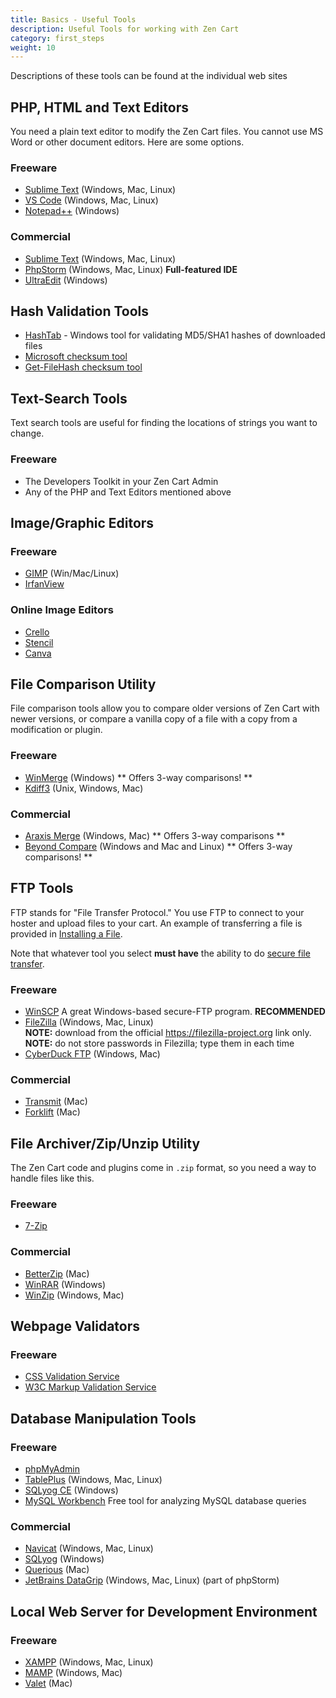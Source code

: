 ```yaml
---
title: Basics - Useful Tools 
description: Useful Tools for working with Zen Cart 
category: first_steps
weight: 10
---
```

Descriptions of these tools can be found at the individual web sites

## PHP, HTML and Text Editors

You need a plain text editor to modify the Zen Cart files.  You cannot use MS Word or other document editors. 
Here are some options. 

### Freeware

*   [Sublime Text](https://www.sublimetext.com) (Windows, Mac, Linux)
*   [VS Code](https://code.visualstudio.com) (Windows, Mac, Linux)
*   [Notepad++](https://notepad-plus-plus.org) (Windows)

### Commercial

*   [Sublime Text](https://www.sublimetext.com) (Windows, Mac, Linux) 
*   [PhpStorm](https://www.jetbrains.com/phpstorm/) (Windows, Mac, Linux) **Full-featured IDE**
*   [UltraEdit](https://www.ultraedit.com/) (Windows)

## Hash Validation Tools

*   [HashTab](http://implbits.com/products/hashtab/) - Windows tool for validating MD5/SHA1 hashes of downloaded files
*   [Microsoft checksum tool](https://support.microsoft.com/kb/889768)
*   [Get-FileHash checksum tool](https://docs.microsoft.com/en-ca/powershell/module/microsoft.powershell.utility/get-filehash?view=powershell-7.1)

## Text-Search Tools

Text search tools are useful for finding the locations of strings you want to change.

### Freeware

*   The Developers Toolkit in your Zen Cart Admin
*   Any of the PHP and Text Editors mentioned above

## Image/Graphic Editors 

### Freeware

*   [GIMP](https://www.gimp.org/) (Win/Mac/Linux)
*   [IrfanView](https://www.irfanview.com/)

### Online Image Editors

*   [Crello](https://crello.com/)
*   [Stencil](https://getstencil.com/)
*   [Canva](https://canva.com)

## File Comparison Utility

File comparison tools allow you to compare older versions of Zen Cart with newer versions, 
or compare a vanilla copy of a file with a copy from a modification or plugin. 

### Freeware

*   [WinMerge](https://winmerge.org/) (Windows) ** Offers 3-way comparisons! **
*   [Kdiff3](http://kdiff3.sourceforge.net/) (Unix, Windows, Mac)

### Commercial

*   [Araxis Merge](http://www.araxis.com/merge-overview.html) (Windows, Mac) ** Offers 3-way comparisons **
*   [Beyond Compare](http://www.scootersoftware.com/features.php) (Windows and Mac and Linux) ** Offers 3-way comparisons! **

## FTP Tools

FTP stands for "File Transfer Protocol."  You use FTP to connect to your hoster and upload files to your cart. 
An example of transferring a file is provided in [Installing a File](/user/new_user_topics/no_such_file/#installing-a-file). 

Note that whatever tool you select **must have** the ability to do [secure file transfer](/user/first_steps/security/#secure-file-transfer). 

### Freeware

*   [WinSCP](https://winscp.net/) A great Windows-based secure-FTP program. **RECOMMENDED**
*   [FileZilla](https://filezilla-project.org/) (Windows, Mac, Linux) <br>
    **NOTE:** download from the official https://filezilla-project.org link only.<br>
    **NOTE:** do not store passwords in Filezilla; type them in each time
*   [CyberDuck FTP](https://www.cyberduck.io) (Windows, Mac)

### Commercial

*   [Transmit](https://www.panic.com/transmit/) (Mac)
*   [Forklift](https://www.binarynights.com/) (Mac)

## File Archiver/Zip/Unzip Utility

The Zen Cart code and plugins come in `.zip` format, so you need a way to handle files like this. 

### Freeware

*   [7-Zip](https://www.7-zip.org/)

### Commercial

*   [BetterZip](https://macitbetter.com) (Mac)
*   [WinRAR](https://www.rarlab.com/) (Windows)
*   [WinZip](https://www.winzip.com/) (Windows, Mac)

## Webpage Validators

### Freeware

*   [CSS Validation Service](https://jigsaw.w3.org/css-validator/)
*   [W3C Markup Validation Service](https://validator.w3.org/)

## Database Manipulation Tools

### Freeware

*   [phpMyAdmin](https://www.phpMyAdmin.net)
*   [TablePlus](https://tableplus.com/) (Windows, Mac, Linux)
*   [SQLyog CE](https://github.com/webyog/sqlyog-community/wiki/Downloads) (Windows)
*   [MySQL Workbench](https://dev.mysql.com/downloads/workbench/) Free tool for analyzing MySQL database queries

### Commercial

*   [Navicat](https://navicat.com) (Windows, Mac, Linux)
*   [SQLyog](https://www.webyog.com/product/sqlyog) (Windows)
*   [Querious](https://www.araelium.com/querious/) (Mac)
*   [JetBrains DataGrip](https://www.jetbrains.com/datagrip/) (Windows, Mac, Linux) (part of phpStorm)

## Local Web Server for Development Environment

### Freeware

*   [XAMPP](https://www.apachefriends.org/) (Windows, Mac, Linux)
*   [MAMP](https://www.mamp.info/) (Windows, Mac)
*   [Valet](https://laravel.com/docs/master/valet) (Mac)



